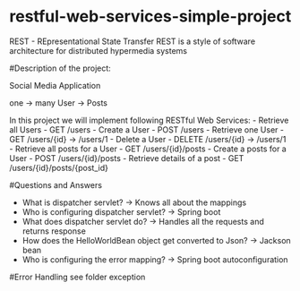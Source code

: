 # restful-web-services-simple-project
REST - REpresentational State Transfer
REST is a style of software architecture for distributed hypermedia systems

#Description of the project:

Social Media Application

one  -> many
User -> Posts

In this project we will implement following RESTful Web Services:
    - Retrieve all Users            - GET /users
    - Create a User                 - POST /users
    - Retrieve one User             - GET /users/{id} -> /users/1
    - Delete a User                 - DELETE /users/{id} -> /users/1
    - Retrieve all posts for a User - GET /users/{id}/posts
    - Create a posts for a User     - POST /users/{id}/posts
    - Retrieve details of a post    - GET /users/{id}/posts/{post_id}

#Questions and Answers
  - What is dispatcher servlet? -> Knows all about the mappings
  - Who is configuring dispatcher servlet? -> Spring boot
  - What does dispatcher servlet do? -> Handles all the requests and returns response
  - How does the HelloWorldBean object get converted to Json? -> Jackson bean
  - Who is configuring the error mapping? -> Spring boot autoconfiguration

#Error Handling
see folder exception
